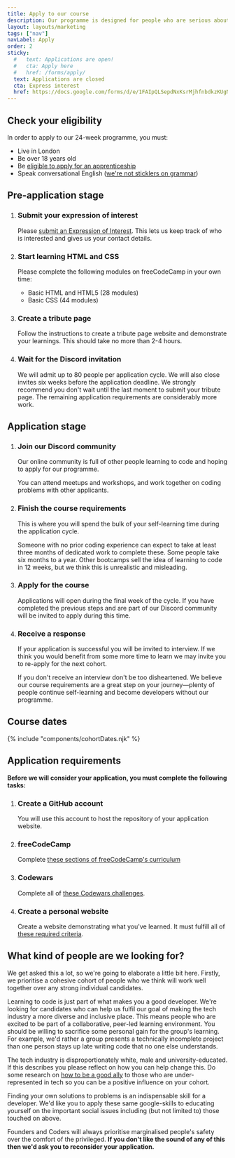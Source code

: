 ```yaml
---
title: Apply to our course
description: Our programme is designed for people who are serious about a career in web development, are comfortable with uncertainty, can take initiative, and believe strongly in the value of community and helping others.
layout: layouts/marketing
tags: ["nav"]
navLabel: Apply
order: 2
sticky:
  #   text: Applications are open!
  #   cta: Apply here
  #   href: /forms/apply/
  text: Applications are closed
  cta: Express interest
  href: https://docs.google.com/forms/d/e/1FAIpQLSepdNxKsrMjhfnbdkzKUgNpeWFmp8WLyiqTe_UY10TsPpFOEQ/viewform
---
```


## Check your eligibility

In order to apply to our 24-week programme, you must:

- Live in London
- Be over 18 years old
- Be [eligible to apply for an apprenticeship](https://www.gov.uk/guidance/apprenticeship-funding-rules-for-employers/annex-a-eligibility-criteria-who-we-fund)
- Speak conversational English ([we're not sticklers on grammar](https://wearyourvoicemag.com/language-purists-white-supremacy-classism/))

## Pre-application stage

1. ### Submit your expression of interest

   Please [submit an Expression of Interest](https://docs.google.com/forms/d/e/1FAIpQLSepdNxKsrMjhfnbdkzKUgNpeWFmp8WLyiqTe_UY10TsPpFOEQ/viewform). This lets us keep track of who is interested and gives us your contact details.

1. ### Start learning HTML and CSS

   Please complete the following modules on freeCodeCamp in your own time:

   - Basic HTML and HTML5 (28 modules)
   - Basic CSS (44 modules)

1. ### Create a tribute page

   Follow the instructions to create a tribute page website and demonstrate your learnings. This should take no more than 2-4 hours.

1. ### Wait for the Discord invitation

   We will admit up to 80 people per application cycle. We will also close invites six weeks before the application deadline. We strongly recommend you don't wait until the last moment to submit your tribute page. The remaining application requirements are considerably more work.

   <!-- {ol:.grid} -->

## Application stage

1. ### Join our Discord community

   Our online community is full of other people learning to code and hoping to apply for our programme.
   
   You can attend meetups and workshops, and work together on coding problems with other applicants.

1. ### Finish the course requirements

   This is where you will spend the bulk of your self-learning time during the application cycle.

   Someone with no prior coding experience can expect to take at least three months of dedicated work to complete these. Some people take six months to a year. Other bootcamps sell the idea of learning to code in 12 weeks, but we think this is unrealistic and misleading.

1. ### Apply for the course

   Applications will open during the final week of the cycle. If you have completed the previous steps and are part of our Discord community will be invited to apply during this time.

1. ### Receive a response

   If your application is successful you will be invited to interview. If we think you would benefit from some more time to learn we may invite you to re-apply for the next cohort.

   If you don't receive an interview don't be too disheartened. We believe our course requirements are a great step on your journey—plenty of people continue self-learning and become developers without our programme.

   <!-- {ol:.grid} -->


## Course dates

{% include "components/cohortDates.njk" %}
   <!-- {ul:.grid} -->


## Application requirements

**Before we will consider your application, you must complete the following tasks:**

1. ### Create a GitHub account

   You will use this account to host the repository of your application website.

1. ### freeCodeCamp

   Complete [these sections of freeCodeCamp's curriculum](/requirements/freecodecamp)

1. ### Codewars

   Complete all of [these Codewars challenges](/requirements/codewars).

1. ### Create a personal website

   Create a website demonstrating what you've learned. It must fulfill all of [these required criteria](/requirements/website).

## What kind of people are we looking for?

We get asked this a lot, so we're going to elaborate a little bit here. Firstly, we prioritise a cohesive cohort of people who we think will work well together over any strong individual candidates.

Learning to code is just part of what makes you a good developer. We're looking for candidates who can help us fulfil our goal of making the tech industry a more diverse and inclusive place. This means people who are excited to be part of a collaborative, peer-led learning environment. You should be willing to sacrifice some personal gain for the group's learning. For example, we'd rather a group presents a technically incomplete project than one person stays up late writing code that no one else understands.

The tech industry is disproportionately white, male and university-educated. If this describes you please reflect on how you can help change this. Do some research on [how to be a good ally](https://www.guidetoallyship.com) to those who are under-represented in tech so you can be a positive influence on your cohort.

Finding your own solutions to problems is an indispensable skill for a developer. We'd like you to apply these same google-skills to educating yourself on the important social issues including (but not limited to) those touched on above.

Founders and Coders will always prioritise marginalised people's safety over the comfort of the privileged. **If you don't like the sound of any of this then we'd ask you to reconsider your application.**
